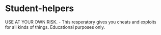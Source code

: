 # Student-helpers
USE AT YOUR OWN RISK. - This resperatory gives you cheats and exploits for all kinds of things. Educational purposes only.
